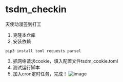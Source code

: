 # tsdm_checkin
天使动漫签到打工
1. 克隆本仓库
2. 安装依赖
```shell
pip3 install toml requests parsel
```
3. 抓网络请求cookie，填入配置文件tsdm_cookie.toml
4. 测试运行脚本
5. 加入cron定时任务，完成！
![image](https://user-images.githubusercontent.com/62014410/147519880-69da9863-4007-440d-933f-266c8aed64db.png)
